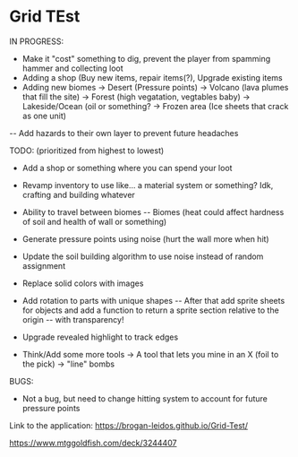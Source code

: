 # Grid TEst

IN PROGRESS:
 - Make it "cost" something to dig, prevent the player from spamming hammer and collecting loot
 - Adding a shop (Buy new items, repair items(?), Upgrade existing items
 - Adding new biomes
   -> Desert (Pressure points)
   -> Volcano (lava plumes that fill the site)
   -> Forest (high vegatation, vegtables baby)
   -> Lakeside/Ocean (oil or something?
   -> Frozen area (Ice sheets that crack as one unit)
   
 -- Add hazards to their own layer to prevent future headaches

TODO: (prioritized from highest to lowest)
 - Add a shop or something where you can spend your loot
 - Revamp inventory to use like... a material system or something? Idk, crafting and building whatever

 - Ability to travel between biomes
   -- Biomes (heat could affect hardness of soil and health of wall or something) 
 - Generate pressure points using noise (hurt the wall more when hit)
 - Update the soil building algorithm to use noise instead of random assignment

 - Replace solid colors with images
 - Add rotation to parts with unique shapes
   -- After that add sprite sheets for objects and add a function to return a sprite section relative to the origin
   -- with transparency!
 - Upgrade revealed highlight to track edges
 - Think/Add some more tools
   -> A tool that lets you mine in an X (foil to the pick)
   -> "line" bombs

BUGS:
 - Not a bug, but need to change hitting system to account for future pressure points



Link to the application:
https://brogan-leidos.github.io/Grid-Test/

https://www.mtggoldfish.com/deck/3244407
